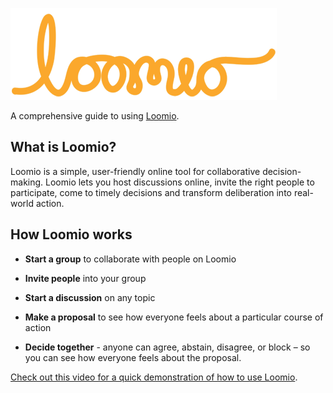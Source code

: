 ![Loomio Logo](logo.png "Loomio logo")

A comprehensive guide to using [Loomio](https://loomio.org/ "Opens in new tab").

## What is Loomio?

Loomio is a simple, user-friendly online tool for collaborative decision-making. Loomio lets you host discussions online, invite the right people to participate, come to timely decisions and transform deliberation into real-world action.

## How Loomio works

* **Start a group** to collaborate with people on Loomio

* **Invite people** into your group

* **Start a discussion** on any topic

* **Make a proposal** to see how everyone feels about a particular course of action

* **Decide together** - anyone can agree, abstain, disagree, or block – so you can see how everyone feels about the proposal.


[Check out this video for a quick demonstration of how to use Loomio](https://www.youtube.com/watch?v=CoYYNthNxOY "Opens in new tab
").

